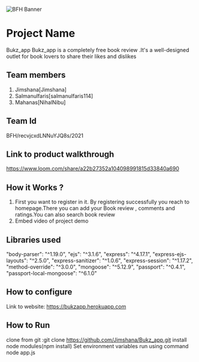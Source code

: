 ![BFH Banner](https://trello-attachments.s3.amazonaws.com/542e9c6316504d5797afbfb9/542e9c6316504d5797afbfc1/39dee8d993841943b5723510ce663233/Frame_19.png)
# Project Name
Bukz_app 
Bukz_app is a completely free book review .It's a well-designed outlet for book lovers to share their likes and dislikes
## Team members
1. Jimshana[Jimshana]
2. Salmanulfaris[salmanulfaris114]
3. Mahanas[NihalNibu]
## Team Id
BFH/recvjcxdLNNuYJQ8s/2021
## Link to product walkthrough
https://www.loom.com/share/a22b27352a104098991815d33840a690
## How it Works ?
1. First you want to register in it. By registering successfully you reach to homepage.There you can add your Book review , comments and ratings.You can also search book review
2. Embed video of project demo
## Libraries used
 "body-parser": "^1.19.0",
 "ejs": "^3.1.6",
 "express": "^4.17.1",
 "express-ejs-layouts": "^2.5.0",
 "express-sanitizer": "^1.0.6",
 "express-session": "^1.17.2",
 "method-override": "^3.0.0",
 "mongoose": "^5.12.9",
 "passport": "^0.4.1",
  "passport-local-mongoose": "^6.1.0"
## How to configure
Link to website:
https://bukzapp.herokuapp.com
## How to Run
clone from git :git clone https://github.com/Jimshana/Bukz_app.git
install node modules(npm install)
Set environment variables
run using command node app.js